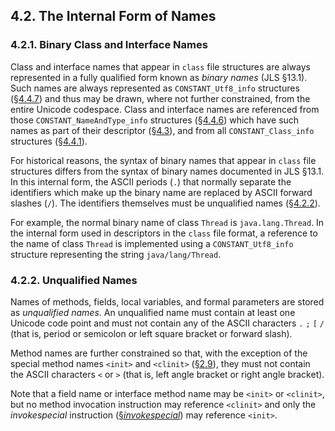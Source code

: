 ## 4.2. The Internal Form of Names

### 4.2.1. Binary Class and Interface Names

Class and interface names that appear in `class` file structures are always represented in a fully qualified form known as *binary names* (JLS §13.1). Such names are always represented as `CONSTANT_Utf8_info` structures ([§4.4.7](#jvms-4.4.7)) and thus may be drawn, where not further constrained, from the entire Unicode codespace. Class and interface names are referenced from those `CONSTANT_NameAndType_info` structures ([§4.4.6](#jvms-4.4.6)) which have such names as part of their descriptor ([§4.3](#jvms-4.3)), and from all `CONSTANT_Class_info` structures ([§4.4.1](#jvms-4.4.1)).

For historical reasons, the syntax of binary names that appear in `class` file structures differs from the syntax of binary names documented in JLS §13.1. In this internal form, the ASCII periods (`.`) that normally separate the identifiers which make up the binary name are replaced by ASCII forward slashes (`/`). The identifiers themselves must be unqualified names ([§4.2.2](#jvms-4.2.2)).

For example, the normal binary name of class `Thread` is `java.lang.Thread`. In the internal form used in descriptors in the `class` file format, a reference to the name of class `Thread` is implemented using a `CONSTANT_Utf8_info` structure representing the string `java/lang/Thread`.

### 4.2.2. Unqualified Names

Names of methods, fields, local variables, and formal parameters are stored as *unqualified names*. An unqualified name must contain at least one Unicode code point and must not contain any of the ASCII characters `.` `;` `[` `/` (that is, period or semicolon or left square bracket or forward slash).

Method names are further constrained so that, with the exception of the special method names `<init>` and `<clinit>` ([§2.9](https://docs.oracle.com/javase/specs/jvms/se8/html/jvms-2.html#jvms-2.9)), they must not contain the ASCII characters `<` or `>` (that is, left angle bracket or right angle bracket).

Note that a field name or interface method name may be `<init>` or `<clinit>`, but no method invocation instruction may reference `<clinit>` and only the *invokespecial* instruction ([§*invokespecial*](https://docs.oracle.com/javase/specs/jvms/se8/html/jvms-6.html#jvms-6.5.invokespecial)) may reference `<init>`.



